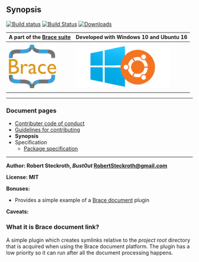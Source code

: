 ## Synopsis 

[![Build status](https://ci.appveyor.com/api/projects/status/316uk12umdp68sd2/branch/master?svg=true)](https://ci.appveyor.com/project/restarian/brace-document-link/branch/master) [![Build Status](https://travis-ci.org/restarian/brace_document_link.svg?branch=master)](https://travis-ci.org/restarian/brace_document_link) [![Downloads](https://img.shields.io/npm/dm/brace_document.svg?svg=true)](https://npmjs.org/package/brace_document)

| A part of the [Brace suite](https://github.com/restarian/restarian/blob/master/brace/README.md)| Developed with Windows 10 and Ubuntu 16 
| ---- | ----
| ![Brace](https://raw.githubusercontent.com/restarian/restarian/master/brace/doc/image/brace_logo_small.png) | [![Ubuntu on Windows](https://raw.githubusercontent.com/restarian/restarian/master/doc/image/ubuntu_windows_logo.png)](https://github.com/Microsoft/BashOnWindows) | 

----
### Document pages
* [Contributer code of conduct](https://github.com/restarian/brace_document_link/blob/master/docs/contributer_code_of_conduct.md)
* [Guidelines for contributing](https://github.com/restarian/brace_document_link/blob/master/docs/guidelines_for_contributing.md)
* **Synopsis**
* Specification
  * [Package specification](https://github.com/restarian/brace_document_link/blob/master/docs/specification/package_specification.md)

----

**Author: Robert Steckroth, _Bust0ut_ [<RobertSteckroth@gmail.com>](mailto:robertsteckroth@gmail.com)**

**License: MIT**

**Bonuses:**
* Provides a simple example of a [Brace document](https://npmjs.org/package/brace_document) plugin

**Caveats:**

### What it is Brace document link?
A simple plugin which creates symlinks relative to the *project root* directory that is acquired when using the Brace document platform. The plugin has a low priority so it can run after all the document processing happens.


